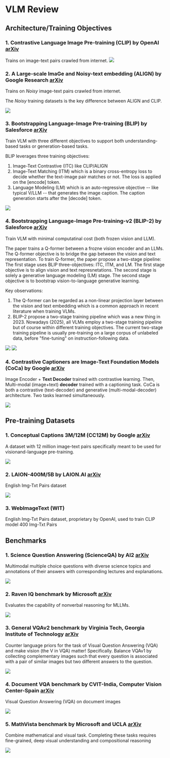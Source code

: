 # VLM Review

## Architecture/Training Objectives

### 1. Contrastive Language Image Pre-training (CLIP) by OpenAI [arXiv](https://arxiv.org/abs/2103.00020)
Trains on image-text pairs crawled from internet. 
![](./imgs/clip_openai.png)

### 2. A Large-scale ImaGe and Noisy-text embedding (ALIGN) by Google Research [arXiv](https://arxiv.org/abs/2102.05918)
Trains on _Noisy_ image-text pairs crawled from internet. 

The _Noisy_ training datasets is the key difference between ALIGN and CLIP.

![](./imgs/align_google.png)


### 3. Bootstrapping Language-Image Pre-training (BLIP) by Salesforce [arXiv](https://arxiv.org/abs/2201.12086)
Train VLM with three different objectives to support both understanding-based tasks
or generation-based tasks. 

BLIP leverages three training objectives:
1. Image-Text Contrastive (ITC) like CLIP/ALIGN
2. Image-Text Matching (ITM) which is a binary cross-entropy loss to decide whether the text-image pair matches or not. The loss is applied on the [encode] token.
3. Language Modeling (LM) which is an auto-regressive objective -- like typical V/LLM -- that generates the image caption. The caption generation starts after the [decode] token.

![](./imgs/blip_salesforce.png)

### 4. Bootstrapping Language-Image Pre-training-v2 (BLIP-2) by Salesforce [arXiv](https://arxiv.org/abs/2301.12597)
Train VLM with minimal computatinal cost (both frozen vision and LLM). 

The paper trains a Q-former between a frozne vision encoder and an LLMs. The Q-former objective is to bridge the gap between the vision and text representation. To train Q-former, the paper propose a two-stage pipeline: The first stage uses BLIP three-objectives: ITC, ITM, and LM. The first stage objective is to align vision and text represnetations. The second stage is solely a generative language modeling (LM) stage. The second stage objective is to bootstrap vision-to-language generative learning. 

Key observations: 
1. The Q-former can be regarded as a non-linear projection layer between the vision and text embedding which is a common approach in recent literature when training VLMs. 
2. BLIP-2 propose a two-stage training pipeline which was a new thing in 2023. Nowadays (2025), all VLMs employ a two-stage training pipeline but of course within different training objectives. The current two-stage training pipeline is usually pre-training on a large corpus of unlabeled data, before "fine-tuning" on instruction-following data.
 

![](./imgs/blip2_1_salesforce.png)
![](./imgs/blip2_2_salesforce.png)

### 4. Contrastive Captioners are Image-Text Foundation Models (CoCa) by Google [arXiv](https://arxiv.org/abs/2205.01917)

Image Encoder + **Text Decoder** trained with contrastive learning. Then, Multi-modal (image+text) **decoder** trained with a captioning task. CoCa is both a contrastive (text-decoder) and generative (multi-modal-decoder) architecture. Two tasks learned simultaneously.


![](./imgs/coca_google.png)

## Pre-training Datasets

### 1.  Conceptual Captions 3M/12M (CC12M) by Google [arXiv](https://arxiv.org/abs/2102.08981)

A dataset with 12 million image-text pairs specifically meant to be used for visionand-language pre-training.

![](./imgs/cc12m_google.png)

### 2. LAION-400M/5B by LAION.AI [arXiv](https://arxiv.org/abs/2210.08402)

English Img-Txt Pairs dataset

![](./imgs/laion_laion.png)

### 3. WebImageText (WIT)

English Img-Txt Pairs dataset, proprietary by OpenAI, used to train CLIP model
400 Img-Txt Pairs

## Benchmarks

### 1. Science Question Answering (ScienceQA) by AI2 [arXiv](https://arxiv.org/abs/2209.09513)

Multimodal multiple choice questions with diverse science topics and annotations of their answers with corresponding lectures and explanations. 


![](./imgs/science_ai2.png)

### 2. Raven IQ benchmark by Microsoft [arXiv](https://arxiv.org/abs/2302.14045)

Evaluates the capability of nonverbal reasoning for MLLMs.

![](./imgs/ravenIQ_microsoft.png)


### 3. General VQAv2 benchmark by Virginia Tech, Georgia Institute of Technology [arXiv](https://arxiv.org/abs/1612.00837)

Counter language priors for the task of Visual Question Answering (VQA) and make vision (the V in VQA) matter! Specifically. Balance VQAv1 by collecting complementary images such that every question is associated with a pair of similar images but two different answers to the question.

![](./imgs/vqav2_vt.png)


### 4. Document VQA benchmark by CVIT-India, Computer Vision Center-Spain [arXiv](https://arxiv.org/abs/2007.00398)

Visual Question Answering (VQA) on document images

![](./imgs/docVQA_cvit.png)


### 5. MathVista benchmark by Microsoft and UCLA [arXiv](https://arxiv.org/abs/2310.02255)

Combine mathematical and visual task. Completing these tasks requires fine-grained, deep visual understanding and compositional reasoning

![](./imgs/mathVista_UCLA_microsoft.png)

